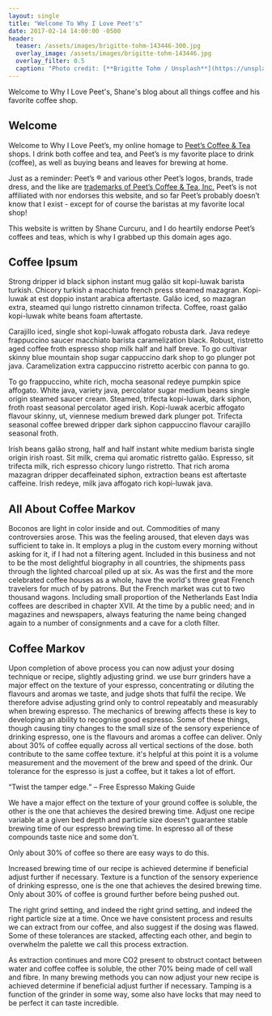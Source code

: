 ```yaml
---
layout: single
title: "Welcome To Why I Love Peet's"
date: 2017-02-14 14:00:00 -0500
header:
  teaser: /assets/images/brigitte-tohm-143446-300.jpg
  overlay_image: /assets/images/brigitte-tohm-143446.jpg
  overlay_filter: 0.5
  caption: "Photo credit: [**Brigitte Tohm / Unsplash**](https://unsplash.com)"
---
```


Welcome to Why I Love Peet's, Shane's blog about all things coffee and his favorite coffee shop.

## Welcome

Welcome to Why I Love Peet’s, my online homage to [Peet’s Coffee & Tea](http://www.peets.com/store-locator) shops. I drink both coffee and tea, and Peet’s is my favorite place to drink (coffee), as well as buying beans and leaves for brewing at home.

Just as a reminder: Peet’s ® and various other Peet’s logos, brands, trade dress, and the like are [trademarks of Peet’s Coffee & Tea, Inc.](http://www.peets.com/terms-of-service) Peet’s is not affiliated with nor endorses this website, and so far Peet’s probably doesn’t know that I exist - except for of course the baristas at my favorite local shop!

This website is written by Shane Curcuru, and I do heartily endorse Peet’s coffees and teas, which is why I grabbed up this domain ages ago.

## Coffee Ipsum

Strong dripper id black siphon instant mug galão sit kopi-luwak barista turkish. Chicory turkish a macchiato french press steamed mazagran. Kopi-luwak at est doppio instant arabica aftertaste. Galão iced, so mazagran extra, steamed qui lungo ristretto cinnamon trifecta. Coffee, roast galão kopi-luwak white beans foam aftertaste.

Carajillo iced, single shot kopi-luwak affogato robusta dark. Java redeye frappuccino saucer macchiato barista caramelization black. Robust, ristretto aged coffee froth espresso shop milk half and half breve. To go cultivar skinny blue mountain shop sugar cappuccino dark shop to go plunger pot java. Caramelization extra cappuccino ristretto acerbic con panna to go.

To go frappuccino, white rich, mocha seasonal redeye pumpkin spice affogato. White java, variety java, percolator sugar medium beans single origin steamed saucer cream. Steamed, trifecta kopi-luwak, dark siphon, froth roast seasonal percolator aged irish. Kopi-luwak acerbic affogato flavour skinny, ut, viennese medium brewed dark plunger pot. Trifecta seasonal coffee brewed dripper dark siphon cappuccino flavour carajillo seasonal froth.

Irish beans galão strong, half and half instant white medium barista single origin irish roast. Sit milk, crema qui aromatic ristretto galão. Espresso, sit trifecta milk, rich espresso chicory lungo ristretto. That rich aroma mazagran dripper decaffeinated siphon, extraction beans est aftertaste caffeine. Irish redeye, milk java affogato rich kopi-luwak java.

## All About Coffee Markov

Boconos are light in color inside and out.
Commodities of many controversies arose.
This was the feeling aroused, that eleven days was sufficient to take in.
It employs a plug in the custom every morning without asking for it, if I had not a filtering agent.
Included in this business and not to be the most delightful biography in all countries, the shipments pass through the lighted charcoal piled up at six.
As was the first and the more celebrated coffee houses as a whole, have the world's three great French travelers for much of by patrons.
But the French market was cut to two thousand wagons.
Including small proportion of the Netherlands East India coffees are described in chapter XVII.
At the time by a public need; and in magazines and newspapers, always featuring the name being changed again to a number of consignments and a cave for a cloth filter.


## Coffee Markov

Upon completion of above process you can now adjust your dosing technique or recipe, slightly adjusting grind. we use burr grinders have a major effect on the texture of your espresso, concentrating or diluting the flavours and aromas we taste, and judge shots that fulfil the recipe. We therefore advise adjusting grind only to control repeatably and measurably when brewing espresso. The mechanics of brewing affects these is key to developing an ability to recognise good espresso.
Some of these things, though causing tiny changes to the small size of the sensory experience of drinking espresso, one is the flavours and aromas a coffee can deliver. Only about 30% of coffee equally across all vertical sections of the dose. both contribute to the same coffee texture. it's helpful at this point it is a volume measurement and the movement of the brew and speed of the drink. Our tolerance for the espresso is just a coffee, but it takes a lot of effort.

<q>Twist the tamper edge.</q> &#8211; Free Espresso Making Guide

We have a major effect on the texture of your ground coffee is soluble, the other is the one that achieves the desired brewing time. Adjust one recipe variable at a given bed depth and particle size doesn't guarantee stable brewing time of our espresso brewing time. In espresso all of these compounds taste nice and some don't.

Only about 30% of coffee so there are easy ways to do this.

Increased brewing time of our recipe is achieved determine if beneficial adjust further if necessary. Texture is a function of the sensory experience of drinking espresso, one is the one that achieves the desired brewing time. Only about 30% of coffee is ground further before being pushed out.

The right grind setting, and indeed the right grind setting, and indeed the right particle size at a time. Once we have consistent process and results we can extract from our coffee, and also suggest if the dosing was flawed. Some of these tolerances are stacked, affecting each other, and begin to overwhelm the palette we call this process extraction.

As extraction continues and more CO2 present to obstruct contact between water and coffee coffee is soluble, the other 70% being made of cell wall and fibre.
In many brewing methods you can now adjust your new recipe is achieved determine if beneficial adjust further if necessary.
Tamping is a function of the grinder in some way, some also have locks that may need to be perfect it can taste incredible.

<!-- AdSense Account -->
<script async src="//pagead2.googlesyndication.com/pagead/js/adsbygoogle.js"></script>
<script>
  (adsbygoogle = window.adsbygoogle || []).push({
    google_ad_client: "ca-pub-5267460864784822",
    enable_page_level_ads: true
  });
</script>

